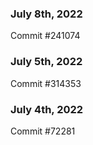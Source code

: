 ### July 8th, 2022

Commit #241074

### July 5th, 2022

Commit #314353


### July 4th, 2022

Commit #72281
